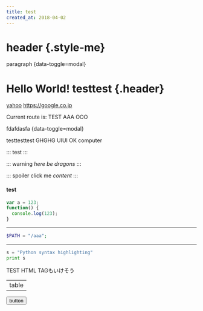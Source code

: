 ```yaml
---
title: test
created_at: 2018-04-02
---
```


# header {.style-me}
paragraph {data-toggle=modal}

# Hello World! testtest {.header}

[yahoo](https://yaoo.co.jp)
https://google.co.jp

Current route is: TEST AAA OOO

fdafdasfa {data-toggle=modal}

testtesttest GHGHG UIUI
OK computer

:::
test
:::

::: warning
*here be dragons*
:::

::: spoiler click me
*content*
:::


#### test

```javascript
var a = 123;
function() {
  console.log(123);
}

```
---

```php
$PATH = "/aaa";
```
---

```python
s = "Python syntax highlighting"
print s
```

<p>TEST HTML TAGもいけそう</p>
<table><tr><td>table</td></tr></table>
<button>button</button>